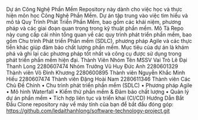 Dự án Công Nghệ Phần Mềm
Repository này dành cho việc học và thực hiện môn học Công Nghệ Phần Mềm. Dự án tập trung vào việc tìm hiểu và mô tả Quy Trình Phát Triển Phần Mềm, bao gồm các khái niệm, phương pháp và các giai đoạn quan trọng trong kỹ thuật phần mềm.
Mô Tả
Repo này cung cấp cái nhìn tổng quan về các quy trình phát triển phần mềm, bao gồm Chu trình Phát triển Phần mềm (SDLC), phương pháp Agile và các thực tiễn khác giúp đảm bảo chất lượng phần mềm. Mục tiêu của dự án là khám phá và ghi lại các phương pháp tốt nhất và công cụ được sử dụng trong phát triển phần mềm hiện đại.
Thành Viên Nhóm
Tên	MSSV	Vai Trò
Lê Đại Thanh Long	2280607474	Nhóm Trưởng
Vũ Huy Đức Anh	2280601329	Thành viên
Võ Đình Khương	2280600895	Thành viên
Nguyễn Khắc Minh Hiếu	2280607474	Thành viên
Đặng Hoài Nam	2280611346	Thành viên
Các Chủ Đề Chính
•	Chu trình phát triển phần mềm (SDLC)
•	Phương pháp Agile
•	Mô hình Waterfall
•	Kiểm thử phần mềm & Đảm bảo chất lượng
•	Quản lý dự án phần mềm
•	Tích hợp liên tục và triển khai (CI/CD)
Hướng Dẫn Bắt Đầu
Clone repository này về máy tính của bạn để bắt đầu đóng góp:
https://github.com/ledaithanhlong/software-technology-project.git

